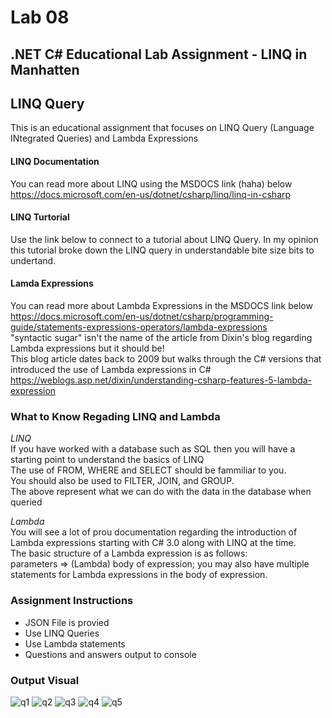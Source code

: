 # Lab 08
## .NET C# Educational Lab Assignment - LINQ in Manhatten

## LINQ Query 
This is an educational assignment that focuses on LINQ Query (Language INtegrated Queries) and Lambda Expressions </br>

#### LINQ Documentation
You can read more about LINQ using the MSDOCS link (haha) below </br>
https://docs.microsoft.com/en-us/dotnet/csharp/linq/linq-in-csharp </br>

#### LINQ Turtorial
Use the link below to connect to a tutorial about LINQ Query. In my opinion this tutorial broke down the LINQ query in understandable bite size bits to undertand.</br>

#### Lamda Expressions
You can read more about Lambda Expressions in the MSDOCS link below </br>
https://docs.microsoft.com/en-us/dotnet/csharp/programming-guide/statements-expressions-operators/lambda-expressions </br>
"syntactic sugar" isn't the name of the article from Dixin's blog regarding Lambda expressions but it should be!</br>
This blog article dates back to 2009 but walks through the C# versions that introduced the use of Lambda expressions in C# </br>
https://weblogs.asp.net/dixin/understanding-csharp-features-5-lambda-expression </br>

### What to Know Regading LINQ and Lambda
_LINQ_ </br>
If you have worked with a database such as SQL then you will have a starting point to understand the basics of LINQ </br>
The use of FROM, WHERE and SELECT should be fammiliar to you. </br>
You should also be used to FILTER, JOIN, and GROUP. </br>
The above represent what we can do with the data in the database when queried</br>

_Lambda_ </br>
You will see a lot of prou documentation regarding the introduction of Lambda expressions starting with C# 3.0 along with LINQ at the time. </br>
The basic structure of a Lambda expression is as follows: </br>
parameters => (Lambda) body of expression; you may also have multiple statements for Lambda expressions in the body of expression. </br>

### Assignment Instructions
* JSON File is provied
* Use LINQ Queries
* Use Lambda statements
* Questions and answers output to console

### Output Visual
![q1](https://user-images.githubusercontent.com/39015829/47762029-246b5400-dc78-11e8-89ac-1488ce40b2c5.jpg)
![q2](https://user-images.githubusercontent.com/39015829/47762030-246b5400-dc78-11e8-9526-00d7215efefe.jpg)
![q3](https://user-images.githubusercontent.com/39015829/47762031-246b5400-dc78-11e8-89dc-35fafc0de7ba.jpg)
![q4](https://user-images.githubusercontent.com/39015829/47762032-2503ea80-dc78-11e8-8828-3eada9dfd387.jpg)
![q5](https://user-images.githubusercontent.com/39015829/47762033-2503ea80-dc78-11e8-9f0b-52ff95c686cd.jpg)
